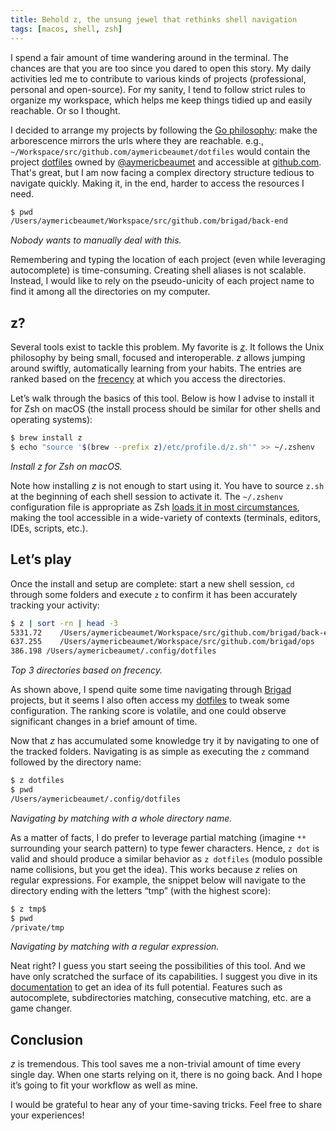 ```yaml
---
title: Behold z, the unsung jewel that rethinks shell navigation
tags: [macos, shell, zsh]
---
```


I spend a fair amount of time wandering around in the terminal. The chances
are that you are too since you dared to open this story. My daily activities
led me to contribute to various kinds of projects (professional, personal and
open-source). For my sanity, I tend to follow strict rules to organize my
workspace, which helps me keep things tidied up and easily reachable. Or so I
thought.

I decided to arrange my projects by following the [Go
philosophy](https://golang.org/doc/code.html#Workspaces): make the
arborescence mirrors the urls where they are reachable. e.g.,
`~/Workspace/src/github.com/aymericbeaumet/dotfiles` would contain the
project [dotfiles](https://github.com/aymericbeaumet/dotfiles) owned by
[@aymericbeaumet](https://github.com/aymericbeaumet) and accessible at
[github.com](https://github.com). That's great, but I am now facing a complex
directory structure tedious to navigate quickly. Making it, in the end,
harder to access the resources I need.

```bash
$ pwd
/Users/aymericbeaumet/Workspace/src/github.com/brigad/back-end
```

_Nobody wants to manually deal with this._

Remembering and typing the location of each project (even while leveraging
autocomplete) is time-consuming. Creating shell aliases is not scalable.
Instead, I would like to rely on the pseudo-unicity of each project name to
find it among all the directories on my computer.

## z?

Several tools exist to tackle this problem. My favorite is
[_z_](https://github.com/rupa/z). It follows the Unix philosophy by being
small, focused and interoperable. _z_ allows jumping around swiftly,
automatically learning from your habits. The entries are ranked based on the
[frecency](https://en.wikipedia.org/wiki/Frecency) at which you access the
directories.

Let’s walk through the basics of this tool. Below is how I advise to install
it for Zsh on macOS (the install process should be similar for other shells
and operating systems):

```bash
$ brew install z
$ echo "source '$(brew --prefix z)/etc/profile.d/z.sh'" >> ~/.zshenv
```

_Install z for Zsh on macOS._

Note how installing _z_ is not enough to start using it. You have to source
`z.sh` at the beginning of each shell session to activate it. The `~/.zshenv`
configuration file is appropriate as Zsh [loads it in most
circumstances](http://zsh.sourceforge.net/Intro/intro_3.html), making the
tool accessible in a wide-variety of contexts (terminals, editors, IDEs,
scripts, etc.).

## Let’s play

Once the install and setup are complete: start a new shell session, `cd`
through some folders and execute `z` to confirm it has been accurately
tracking your activity:

```bash
$ z | sort -rn | head -3
5331.72    /Users/aymericbeaumet/Workspace/src/github.com/brigad/back-end
637.255    /Users/aymericbeaumet/Workspace/src/github.com/brigad/ops
386.198 /Users/aymericbeaumet/.config/dotfiles
```

_Top 3 directories based on frecency._

As shown above, I spend quite some time navigating through
[Brigad](https://github.com/brigad) projects, but it seems I also often
access my [dotfiles](https://github.com/aymericbeaumet/dotfiles) to tweak
some configuration. The ranking score is volatile, and one could observe
significant changes in a brief amount of time.

Now that _z_ has accumulated some knowledge try it by navigating to one of
the tracked folders. Navigating is as simple as executing the `z` command
followed by the directory name:

```bash
$ z dotfiles
$ pwd
/Users/aymericbeaumet/.config/dotfiles
```

_Navigating by matching with a whole directory name._

As a matter of facts, I do prefer to leverage partial matching (imagine `**`
surrounding your search pattern) to type fewer characters. Hence, `z dot` is
valid and should produce a similar behavior as `z dotfiles` (modulo possible
name collisions, but you get the idea). This works because _z_ relies on
regular expressions. For example, the snippet below will navigate to the
directory ending with the letters “tmp” (with the highest score):

```bash
$ z tmp$
$ pwd
/private/tmp
```

_Navigating by matching with a regular expression._

Neat right? I guess you start seeing the possibilities of this tool. And we
have only scratched the surface of its capabilities. I suggest you dive in
its [documentation](https://github.com/rupa/z/blob/master/README) to get an
idea of its full potential. Features such as autocomplete, subdirectories
matching, consecutive matching, etc. are a game changer.

## Conclusion

_z_ is tremendous. This tool saves me a non-trivial amount of time every
single day. When one starts relying on it, there is no going back. And I hope
it’s going to fit your workflow as well as mine.

I would be grateful to hear any of your time-saving tricks. Feel free to
share your experiences!
